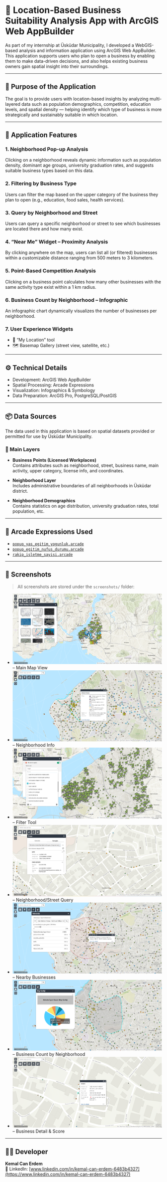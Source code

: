 # 📍 Location-Based Business Suitability Analysis App with ArcGIS Web AppBuilder

As part of my internship at Üsküdar Municipality, I developed a WebGIS-based analysis and information application using ArcGIS Web AppBuilder. This application supports users who plan to open a business by enabling them to make data-driven decisions, and also helps existing business owners gain spatial insight into their surroundings.

---

## 🎯 Purpose of the Application

The goal is to provide users with location-based insights by analyzing multi-layered data such as population demographics, competition, education levels, and spatial density — helping identify which type of business is more strategically and sustainably suitable in which location.

---

## 🚀 Application Features

### 1. Neighborhood Pop-up Analysis  
Clicking on a neighborhood reveals dynamic information such as population density, dominant age groups, university graduation rates, and suggests suitable business types based on this data.

### 2. Filtering by Business Type  
Users can filter the map based on the upper category of the business they plan to open (e.g., education, food sales, health services).

### 3. Query by Neighborhood and Street  
Users can query a specific neighborhood or street to see which businesses are located there and how many exist.

### 4. “Near Me” Widget – Proximity Analysis  
By clicking anywhere on the map, users can list all (or filtered) businesses within a customizable distance ranging from 500 meters to 3 kilometers.

### 5. Point-Based Competition Analysis  
Clicking on a business point calculates how many other businesses with the same activity type exist within a 1 km radius.

### 6. Business Count by Neighborhood – Infographic  
An infographic chart dynamically visualizes the number of businesses per neighborhood.

### 7. User Experience Widgets  
- 📍 “My Location” tool  
- 🗺️ Basemap Gallery (street view, satellite, etc.)

---

## ⚙️ Technical Details

- Development: ArcGIS Web AppBuilder  
- Spatial Processing: Arcade Expressions  
- Visualization: Infographics & Symbology  
- Data Preparation: ArcGIS Pro, PostgreSQL/PostGIS

---

## 📦 Data Sources

The data used in this application is based on spatial datasets provided or permitted for use by Üsküdar Municipality.

### 🔹 Main Layers

- **Business Points (Licensed Workplaces)**  
  Contains attributes such as neighborhood, street, business name, main activity, upper category, license info, and coordinates.

- **Neighborhood Layer**  
  Includes administrative boundaries of all neighborhoods in Üsküdar district.

- **Neighborhood Demographics**  
  Contains statistics on age distribution, university graduation rates, total population, etc.

---

## 🎲 Arcade Expressions Used

- [`popup_yas_egitim_yogunluk.arcade`](arcade-expressions/popup_yas_egitim_yogunluk.arcade)
- [`popup_egitim_nufus_durumu.arcade`](arcade-expressions/popup_egitim_nufus_durumu.arcade)
- [`rakip_isletme_sayisi.arcade`](arcade-expressions/rakip_isletme_sayisi.arcade)

---

## 📸 Screenshots

> All screenshots are stored under the `screenshots/` folder:

- ![Overview](screenshots/1.genel_harita.png) – Main Map View  
- ![Neighborhood Popup](screenshots/2.mahalle_popup.png) – Neighborhood Info  
- ![Filter](screenshots/3.filtre.png) – Filter Tool  
- ![Query](screenshots/4.sorgu.png) – Neighborhood/Street Query  
- ![Near Me](screenshots/5.nearme.png) – Nearby Businesses  
- ![Chart](screenshots/6.grafik.png) – Business Count by Neighborhood  
- ![Business Popup](screenshots/7.popup_isletme.png) – Business Detail & Score  

---

## 👨‍💻 Developer

**Kemal Can Erdem**  
📧 LinkedIn: [www.linkedin.com/in/kemal-can-erdem-6483b4327](https://www.linkedin.com/in/kemal-can-erdem-6483b4327)


